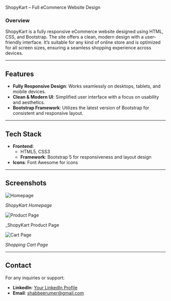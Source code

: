 ShopyKart – Full eCommerce Website Design

### **Overview**

ShopyKart is a fully responsive eCommerce website designed using HTML, CSS, and Bootstrap. The site offers a clean, modern design with a user-friendly interface. It’s suitable for any kind of online store and is optimized for all screen sizes, ensuring a seamless shopping experience across devices.

---

## **Features**

- **Fully Responsive Design**: Works seamlessly on desktops, tablets, and mobile devices.
- **Clean & Modern UI**: Simplified user interface with a focus on usability and aesthetics.
- **Bootstrap Framework**: Utilizes the latest version of Bootstrap for consistent and responsive layout.

---

## **Tech Stack**

- **Frontend**:
  - HTML5, CSS3
  - **Framework**: Bootstrap 5 for responsiveness and layout design
- **Icons**: Font Awesome for icons

---

## **Screenshots**

![Homepage](https://github.com/user-attachments/assets/35607de4-41e7-408a-a75e-7ba81a6ab09a)

_ShopyKart Homepage_

![Product Page](https://github.com/user-attachments/assets/34df9782-f0fb-488e-b54d-22659753fc43)

_ShopyKart Product Page

![Cart Page](https://github.com/user-attachments/assets/00c9ddc8-ab79-4c06-8ace-76d54a233ec8)

_Shopping Cart Page_


---

## **Contact**

For any inquiries or support:

- **LinkedIn**: [Your LinkedIn Profile](https://linkedin.com/in/umer-shabbeer)
- **Email**: shabbeerumer@gmail.com
